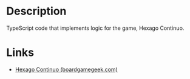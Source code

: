 # Description

TypeScript code that implements logic for the game, Hexago Continuo.

# Links

* [Hexago Continuo (boardgamegeek.com)](https://boardgamegeek.com/boardgame/25795/hexago-continuo)
